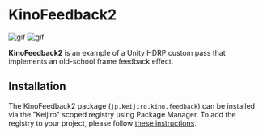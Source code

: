 KinoFeedback2
=============

![gif](https://i.imgur.com/xiuJ77y.gif)
![gif](https://i.imgur.com/akNLG6m.gif)

**KinoFeedback2** is an example of a Unity HDRP custom pass that implements an
old-school frame feedback effect.

Installation
------------

The KinoFeedback2 package (`jp.keijiro.kino.feedback`) can be installed via the
"Keijiro" scoped registry using Package Manager. To add the registry to your
project, please follow [these instructions].

[these instructions]:
  https://gist.github.com/keijiro/f8c7e8ff29bfe63d86b888901b82644c
